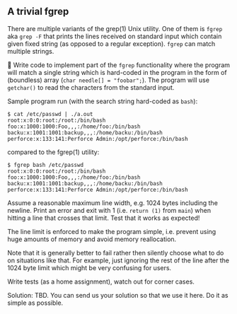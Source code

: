 ## A trivial fgrep

There are multiple variants of the grep(1) Unix utility. One of them is
`fgrep` aka `grep -F` that prints the lines received on standard input which
contain given fixed string (as opposed to a regular exception).
`fgrep` can match multiple strings.

:wrench: Write code to implement part of the `fgrep` functionality where the
program will match a single string which is hard-coded in the program
in the form of (boundless) array (`char needle[] = "foobar";`).
The program will use `getchar()` to read the characters from the standard input.

Sample program run (with the search string hard-coded as `bash`):
```
$ cat /etc/passwd | ./a.out
root:x:0:0:root:/root:/bin/bash
foo:x:1000:1000:Foo,,,:/home/foo:/bin/bash
backu:x:1001:1001:backup,,,:/home/backu:/bin/bash
perforce:x:133:141:Perforce Admin:/opt/perforce:/bin/bash
```
compared to the fgrep(1) utility:
```
$ fgrep bash /etc/passwd
root:x:0:0:root:/root:/bin/bash
foo:x:1000:1000:Foo,,,:/home/foo:/bin/bash
backu:x:1001:1001:backup,,,:/home/backu:/bin/bash
perforce:x:133:141:Perforce Admin:/opt/perforce:/bin/bash
```

Assume a reasonable maximum line width, e.g. 1024 bytes including the newline.
Print an error and exit with 1 (i.e. `return (1)` from `main`) when hitting a
line that crosses that limit.  Test that it works as expected!

The line limit is enforced to make the program simple, i.e. prevent using huge
amounts of memory and avoid memory reallocation.

Note that it is generally better to fail rather then silently choose what to do
on situations like that.  For example, just ignoring the rest of the line after
the 1024 byte limit which might be very confusing for users.

Write tests (as a home assignment), watch out for corner cases.

Solution: TBD. You can send us your solution so that we use it here.  Do it as
simple as possible.
